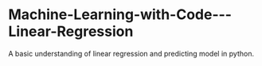 # Machine-Learning-with-Code---Linear-Regression
A basic understanding of linear regression and predicting model in python.

